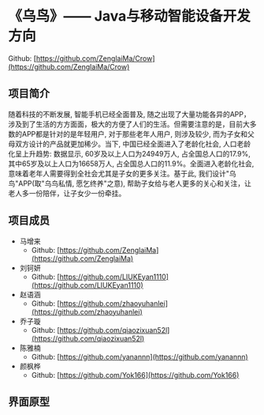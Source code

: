 # 《乌鸟》—— Java与移动智能设备开发方向
Github: [https://github.com/ZenglaiMa/Crow](https://github.com/ZenglaiMa/Crow)

## 项目简介
随着科技的不断发展, 智能手机已经全面普及, 随之出现了大量功能各异的APP，涉及到了生活的方方面面，极大的方便了人们的生活。但需要注意的是，目前大多数的APP都是针对的是年轻用户, 对于那些老年人用户, 则涉及较少, 而为子女和父母双方设计的产品就更加稀少。当下, 中国已经全面进入了老龄化社会, 人口老龄化呈上升趋势: 数据显示, 60岁及以上人口为24949万人, 占全国总人口的17.9%, 其中65岁及以上人口为16658万人, 占全国总人口的11.9%。全面进入老龄化社会, 意味着老年人需要得到全社会尤其是子女的更多关注。基于此, 我们设计"乌鸟"APP(取"乌鸟私情, 愿乞终养"之意), 帮助子女给与老人更多的关心和关注，让老人多一份陪伴，让子女少一份牵挂。

## 项目成员
* 马增来
   * Github:  [https://github.com/ZenglaiMa](https://github.com/ZenglaiMa)
* 刘钶妍
   * Github:  [https://github.com/LIUKEyan1110](https://github.com/LIUKEyan1110)
* 赵语涵
   * Github:  [https://github.com/zhaoyuhanlei](https://github.com/zhaoyuhanlei)
* 乔子璇
   * Github:  [https://github.com/qiaozixuan52l](https://github.com/qiaozixuan52l)
* 陈雅楠
   * Github:  [https://github.com/yanannn](https://github.com/yanannn)
* 颜枫桦
   * Github:  [https://github.com/Yok166](https://github.com/Yok166)

## 界面原型
